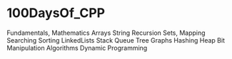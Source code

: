 # 100DaysOf_CPP

Fundamentals, Mathematics
Arrays
String
Recursion
Sets, Mapping
Searching
Sorting
LinkedLists
Stack
Queue
Tree
Graphs
Hashing
Heap
Bit Manipulation
Algorithms
Dynamic Programming
